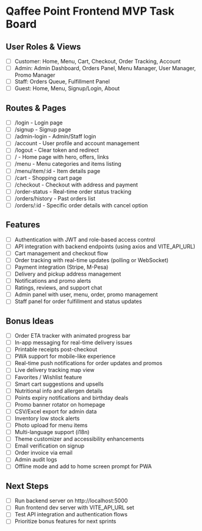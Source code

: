 # Qaffee Point Frontend MVP Task Board

## User Roles & Views
- [ ] Customer: Home, Menu, Cart, Checkout, Order Tracking, Account
- [ ] Admin: Admin Dashboard, Orders Panel, Menu Manager, User Manager, Promo Manager
- [ ] Staff: Orders Queue, Fulfillment Panel
- [ ] Guest: Home, Menu, Signup/Login, About

## Routes & Pages
- [ ] /login - Login page
- [ ] /signup - Signup page
- [ ] /admin-login - Admin/Staff login
- [ ] /account - User profile and account management
- [ ] /logout - Clear token and redirect
- [ ] / - Home page with hero, offers, links
- [ ] /menu - Menu categories and items listing
- [ ] /menu/item/:id - Item details page
- [ ] /cart - Shopping cart page
- [ ] /checkout - Checkout with address and payment
- [ ] /order-status - Real-time order status tracking
- [ ] /orders/history - Past orders list
- [ ] /orders/:id - Specific order details with cancel option

## Features
- [ ] Authentication with JWT and role-based access control
- [ ] API integration with backend endpoints (using axios and VITE_API_URL)
- [ ] Cart management and checkout flow
- [ ] Order tracking with real-time updates (polling or WebSocket)
- [ ] Payment integration (Stripe, M-Pesa)
- [ ] Delivery and pickup address management
- [ ] Notifications and promo alerts
- [ ] Ratings, reviews, and support chat
- [ ] Admin panel with user, menu, order, promo management
- [ ] Staff panel for order fulfillment and status updates

## Bonus Ideas
- [ ] Order ETA tracker with animated progress bar
- [ ] In-app messaging for real-time delivery issues
- [ ] Printable receipts post-checkout
- [ ] PWA support for mobile-like experience
- [ ] Real-time push notifications for order updates and promos
- [ ] Live delivery tracking map view
- [ ] Favorites / Wishlist feature
- [ ] Smart cart suggestions and upsells
- [ ] Nutritional info and allergen details
- [ ] Points expiry notifications and birthday deals
- [ ] Promo banner rotator on homepage
- [ ] CSV/Excel export for admin data
- [ ] Inventory low stock alerts
- [ ] Photo upload for menu items
- [ ] Multi-language support (i18n)
- [ ] Theme customizer and accessibility enhancements
- [ ] Email verification on signup
- [ ] Order invoice via email
- [ ] Admin audit logs
- [ ] Offline mode and add to home screen prompt for PWA

## Next Steps
- [ ] Run backend server on http://localhost:5000
- [ ] Run frontend dev server with VITE_API_URL set
- [ ] Test API integration and authentication flows
- [ ] Prioritize bonus features for next sprints
